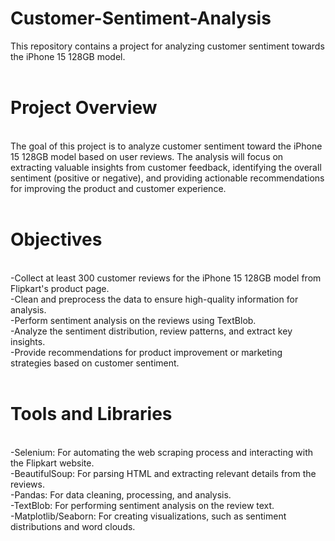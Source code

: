 # Customer-Sentiment-Analysis
This repository contains a project for analyzing customer sentiment towards the iPhone 15 128GB model. 
<br>
<br>
# Project Overview
<br>
The goal of this project is to analyze customer sentiment toward the iPhone 15 128GB model based on user reviews. The analysis will focus on extracting valuable insights from customer feedback, identifying the overall sentiment (positive or negative), and providing actionable recommendations for improving the product and customer experience.
<br>
<br>

# Objectives
<br>
-Collect at least 300 customer reviews for the iPhone 15 128GB model from Flipkart's product page.
<br>
-Clean and preprocess the data to ensure high-quality information for analysis.
<br>
-Perform sentiment analysis on the reviews using TextBlob.
<br>
-Analyze the sentiment distribution, review patterns, and extract key insights.
<br>
-Provide recommendations for product improvement or marketing strategies based on customer sentiment.
<br>
<br>

# Tools and Libraries
<br>
-Selenium: For automating the web scraping process and interacting with the Flipkart website.
<br>
-BeautifulSoup: For parsing HTML and extracting relevant details from the reviews.
<br>
-Pandas: For data cleaning, processing, and analysis.
<br>
-TextBlob: For performing sentiment analysis on the review text.
<br>
-Matplotlib/Seaborn: For creating visualizations, such as sentiment distributions and word clouds.

